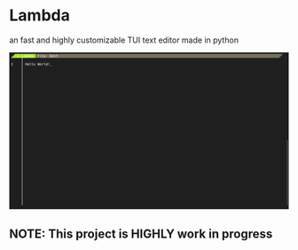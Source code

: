 # Lambda
an fast and highly customizable TUI text editor made in python

![Screenshot](https://github.com/Mani4D46/Lambda/blob/main/image.PNG)

## NOTE: This project is HIGHLY work in progress